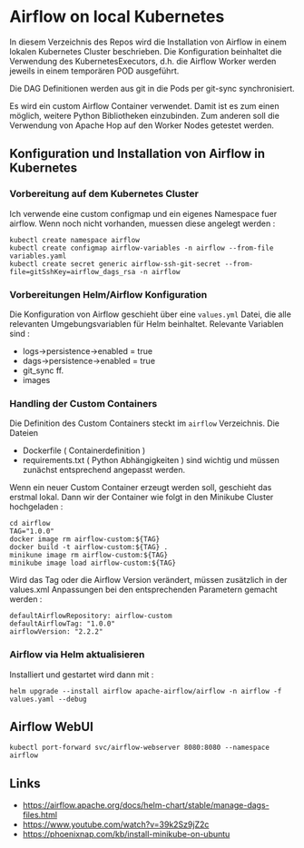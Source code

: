 # Airflow on local Kubernetes

In diesem Verzeichnis des Repos wird die Installation von Airflow in einem lokalen Kubernetes Cluster beschrieben. Die Konfiguration beinhaltet die Verwendung des KubernetesExecutors, d.h. die Airflow Worker werden jeweils in einem temporären POD ausgeführt.

Die DAG Definitionen werden aus git in die Pods per git-sync synchronisiert.

Es wird ein custom Airflow Container verwendet. Damit ist es zum einen möglich, weitere Python Bibliotheken einzubinden. Zum anderen soll die Verwendung von Apache Hop auf den Worker Nodes getestet werden. 


## Konfiguration und Installation von Airflow in Kubernetes
### Vorbereitung auf dem Kubernetes Cluster 

Ich verwende eine custom configmap und ein eigenes Namespace fuer airflow. Wenn noch nicht vorhanden, muessen diese angelegt werden :

```
kubectl create namespace airflow
kubectl create configmap airflow-variables -n airflow --from-file variables.yaml
kubectl create secret generic airflow-ssh-git-secret --from-file=gitSshKey=airflow_dags_rsa -n airflow
```

### Vorbereitungen Helm/Airflow Konfiguration

Die Konfiguration von Airflow geschieht über eine ```values.yml``` Datei, die alle relevanten Umgebungsvariablen für Helm beinhaltet. Relevante Variablen sind :
* logs->persistence->enabled = true
* dags->persistence->enabled = true
* git_sync ff.
* images



### Handling der Custom Containers 

Die Definition des Custom Containers steckt im ```airflow``` Verzeichnis. Die Dateien 
* Dockerfile ( Containerdefinition )
* requirements.txt ( Python Abhängigkeiten )
sind wichtig und müssen zunächst entsprechend angepasst werden.

Wenn ein neuer Custom Container erzeugt werden soll, geschieht das erstmal lokal. Dann wir der Container wie folgt in den Minikube Cluster hochgeladen :
```
cd airflow
TAG="1.0.0"
docker image rm airflow-custom:${TAG}
docker build -t airflow-custom:${TAG} .
minikune image rm airflow-custom:${TAG}
minikube image load airflow-custom:${TAG}
```
Wird das Tag oder die Airflow Version verändert, müssen zusätzlich in der values.xml Anpassungen bei den entsprechenden Parametern gemacht werden :
```
defaultAirflowRepository: airflow-custom
defaultAirflowTag: "1.0.0"
airflowVersion: "2.2.2"
```

### Airflow via Helm aktualisieren

Installiert und gestartet wird dann mit :
```
helm upgrade --install airflow apache-airflow/airflow -n airflow -f values.yaml --debug
```

## Airflow WebUI

```
kubectl port-forward svc/airflow-webserver 8080:8080 --namespace airflow
```


## Links

* https://airflow.apache.org/docs/helm-chart/stable/manage-dags-files.html
* https://www.youtube.com/watch?v=39k2Sz9jZ2c
* https://phoenixnap.com/kb/install-minikube-on-ubuntu
